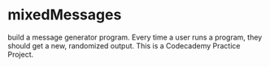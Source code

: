 # mixedMessages
build a message generator program. Every time a user runs a program, they should get a new, randomized output. This is a Codecademy Practice Project.
